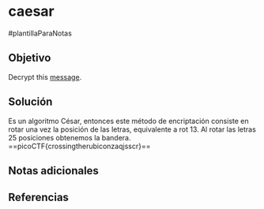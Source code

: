 # caesar
#plantillaParaNotas
## Objetivo
Decrypt this [message](https://jupiter.challenges.picoctf.org/static/6385b895dcb30c74dbd1f0ea271e3563/ciphertext).
## Solución
Es un algoritmo César, entonces este método de encriptación consiste en rotar una vez la posición de las letras, equivalente a rot 13.
Al rotar las letras 25 posiciones obtenemos la bandera.
==picoCTF{crossingtherubiconzaqjsscr}==
## Notas adicionales

## Referencias
